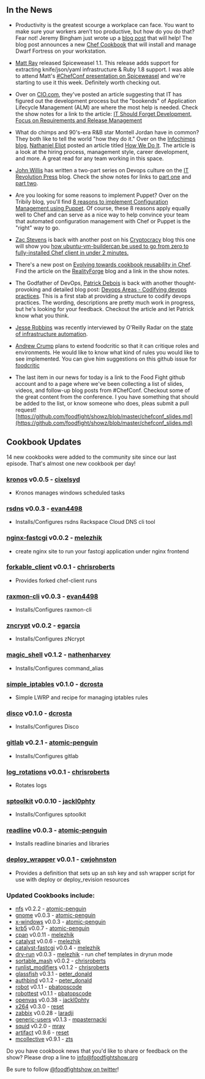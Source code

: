 ## In the News

* Productivity is the greatest scourge a workplace can face. You want to make sure your workers aren’t too productive, but how do you do that?  Fear not!  Jeremy Bingham just wrote up a [blog post](http://time.to.pullthepl.ug/blog/2012/5/21/a-chef-cookbook-for-dwarf-fortress/) that will help!  The blog post announces a new [Chef Cookbook](https://github.com/ctdk/dwarf_fortress) that will install and manage Dwarf Fortress on your workstation.

* [Matt Ray](http://twitter.com/mattray) released Spiceweasel 1.1.  This release adds support for extracting knife/json/yaml infrastructure & Ruby 1.8 support.  I was able to attend Matt's [#ChefConf presentation on Spiceweasel](http://www.slideshare.net/mattray/chefconf-2012-spiceweasel) and we're starting to use it this week.  Definitely worth checking out.

* Over on [CIO.com](http://www.cio.com/), they've posted an article suggesting that IT has figured out the development process but the "bookends" of Application Lifecycle Management (ALM) are where the most help is needed.  Check the show notes for a link to the article: [IT Should Forget Development, Focus on Requirements and Release Management](http://www.cio.com/article/706656/IT_Should_Forget_Development_Focus_on_Requirements_and_Release_Management)

* What do chimps and 90's-era R&B star Montell Jordan have in common?  They both like to tell the world "how they do it."  Over on the [Infochimps blog](http://blog.infochimps.com), [Nathaniel Eliot](http://twitter.com/temujin9) posted an article titled [How We Do It](http://blog.infochimps.com/2012/05/18/how-we-do-it/).  The article is a look at the hiring process, management style, career development, and more.  A great read for any team working in this space.

* [John Willis](http://twitter.com/botchagalupe) has written a two-part series on Devops culture on the [IT Revolution Press](http://itrevolution.com/) blog.  Check the show notes for links to [part one](http://itrevolution.com/devops-culture-part-1/) and [part two](http://itrevolution.com/devops-culture-part-2/).

* Are you looking for some reasons to implement Puppet?  Over on the Tribily  blog, you'll find [8 reasons to implement Configuration Management using Puppet](http://tribily.com/blog/2011/12/07/8-reasons-implement-configuration-management-using-puppet).  Of course, these 8 reasons apply equally well to Chef and can serve as a nice way to help convince your team that automated configuration management with Chef or Puppet is the "right" way to go.

* [Zac Stevens](http://twitter.com/zts) is back with another post on his [Cryptocracy](http://www.cryptocracy.com) blog this one will show you [how ubuntu-vm-buildercan be used to go from zero to fully-installed Chef client in under 2 minutes.](http://www.cryptocracy.com/blog/2012/05/12/bootstrapping-chef/) 

* There's a new post on [Evolving towards cookbook reusability in Chef](http://realityforge.org/code/2012/05/12/evolving-towards-cookbook-reusability-in-chef.html).  Find the article on the [RealityForge](http://realityforge.org/) blog and a link in the show notes.
  
* The Godfather of DevOps, [Patrick Debois](http://twitter.com/patrickdebois) is back with another thought-provoking and detailed blog post:  [Devops Areas - Codifying devops practices](http://jedi.be/blog/2012/05/12/codifying-devops-area-practices/).  This is a first stab at providing a structure to codify devops practices.  The wording, descriptions are pretty much work in progress, but he's looking for your feedback.  Checkout the article and let Patrick know what you think.

* [Jesse Robbins](http://twitter.com/jesserobbins) was recently interviewed by O'Reilly Radar  on the [state of infrastructure automation](http://radar.oreilly.com/2012/05/infrastructure-automation-jesse-robbins.html).

* [Andrew Crump](http://twitter.com/#!/acrmp) plans to extend foodcritic so that it can critique roles and environments. He would like to know what kind of rules you would like to see implemented. You can give him suggestions on this github issue for [foodcritic](https://github.com/acrmp/foodcritic/issues/19)

* The last item in our news for today is a link to the Food Fight github account and to a page where we've been collecting a list of slides, videos, and follow-up blog posts from #ChefConf.  Checkout some of the great content from the conference.  I you have something that should be added to the list, or know someone who does, pleas submit a pull request!   [https://github.com/foodfight/showz/blob/master/chefconf_slides.md](https://github.com/foodfight/showz/blob/master/chefconf_slides.md)


## Cookbook Updates

14 new cookbooks were added to the community site since our last episode.  That's almost one new cookbook per day!

### [kronos](http://community.opscode.com/cookbooks/kronos) v0.0.5 - [cixelsyd](http://community.opscode.com/users/cixelsyd)
  * Kronos manages windows scheduled tasks

### [rsdns](http://community.opscode.com/cookbooks/rsdns) v0.0.3 - [evan4498](http://community.opscode.com/users/evan4498)
  * Installs/Configures rsdns Rackspace Cloud DNS cli tool

### [nginx-fastcgi](http://community.opscode.com/cookbooks/nginx-fastcgi) v0.0.2 - [melezhik](http://community.opscode.com/users/melezhik)
  * create nginx site to run your fastcgi application under nginx frontend

### [forkable_client](http://community.opscode.com/cookbooks/forkable_client) v0.0.1 - [chrisroberts](http://community.opscode.com/users/chrisroberts)
  * Provides forked chef-client runs

### [raxmon-cli](http://community.opscode.com/cookbooks/raxmon-cli) v0.0.3 - [evan4498](http://community.opscode.com/users/evan4498)
  * Installs/Configures raxmon-cli

### [zncrypt](http://community.opscode.com/cookbooks/zncrypt) v0.0.2 - [egarcia](http://community.opscode.com/users/egarcia)
  * Installs/Configures zNcrypt

### [magic_shell](http://community.opscode.com/cookbooks/magic_shell) v0.1.2 - [nathenharvey](http://community.opscode.com/users/nathenharvey)
  * Installs/Configures command_alias

### [simple_iptables](http://community.opscode.com/cookbooks/simple_iptables) v0.1.0 - [dcrosta](http://community.opscode.com/users/dcrosta)
  * Simple LWRP and recipe for managing iptables rules

### [disco](http://community.opscode.com/cookbooks/disco) v0.1.0 - [dcrosta](http://community.opscode.com/users/dcrosta)
  * Installs/Configures Disco

### [gitlab](http://community.opscode.com/cookbooks/gitlab) v0.2.1 - [atomic-penguin](http://community.opscode.com/users/atomic-penguin)
  * Installs/Configures gitlab

### [log_rotations](http://community.opscode.com/cookbooks/log_rotations) v0.0.1 - [chrisroberts](http://community.opscode.com/users/chrisroberts)
  * Rotates logs

### [sptoolkit](http://community.opscode.com/cookbooks/sptoolkit) v0.0.10 - [jackl0phty](http://community.opscode.com/users/jackl0phty)
  * Installs/Configures sptoolkit

### [readline](http://community.opscode.com/cookbooks/readline) v0.0.3 - [atomic-penguin](http://community.opscode.com/users/atomic-penguin)
  * Installs readline binaries and libraries

### [deploy_wrapper](http://community.opscode.com/cookbooks/deploy_wrapper) v0.0.1 - [cwjohnston](http://community.opscode.com/users/cwjohnston)
  * Provides a definition that sets up an ssh key and ssh wrapper script for use with deploy or deploy_revision resources


### Updated Cookbooks include:

* [nfs](http://community.opscode.com/cookbooks/nfs) v0.2.2 - [atomic-penguin](http://community.opscode.com/users/atomic-penguin)
* [gnome](http://community.opscode.com/cookbooks/gnome) v0.0.3 - [atomic-penguin](http://community.opscode.com/users/atomic-penguin)
* [x-windows](http://community.opscode.com/cookbooks/x-windows) v0.0.3 - [atomic-penguin](http://community.opscode.com/users/atomic-penguin)
* [krb5](http://community.opscode.com/cookbooks/krb5) v0.0.7 - [atomic-penguin](http://community.opscode.com/users/atomic-penguin)
* [cpan](http://community.opscode.com/cookbooks/cpan) v0.0.11 - [melezhik](http://community.opscode.com/users/melezhik)
* [catalyst](http://community.opscode.com/cookbooks/catalyst) v0.0.6 - [melezhik](http://community.opscode.com/users/melezhik)
* [catalyst-fastcgi](http://community.opscode.com/cookbooks/catalyst-fastcgi) v0.0.4 - [melezhik](http://community.opscode.com/users/melezhik)
* [dry-run](http://community.opscode.com/cookbooks/dry-run) v0.0.3 - [melezhik](http://community.opscode.com/users/melezhik) - run chef templates in dryrun mode
* [sortable_mash](http://community.opscode.com/cookbooks/sortable_mash) v0.0.2 - [chrisroberts](http://community.opscode.com/users/chrisroberts)
* [runlist_modifiers](http://community.opscode.com/cookbooks/runlist_modifiers) v0.1.2 - [chrisroberts](http://community.opscode.com/users/chrisroberts)
* [glassfish](http://community.opscode.com/cookbooks/glassfish) v0.3.1 - [peter_donald](http://community.opscode.com/users/peter_donald)
* [authbind](http://community.opscode.com/cookbooks/authbind) v0.1.2 - [peter_donald](http://community.opscode.com/users/peter_donald)
* [robot](http://community.opscode.com/cookbooks/robot) v0.1.1 - [pbatopscode](http://community.opscode.com/users/pbatopscode)
* [robottest](http://community.opscode.com/cookbooks/robottest) v0.1.1 - [pbatopscode](http://community.opscode.com/users/pbatopscode)
* [openvas](http://community.opscode.com/cookbooks/openvas) v0.0.38 - [jackl0phty](http://community.opscode.com/users/jackl0phty)
* [x264](http://community.opscode.com/cookbooks/x264) v0.3.0 - [reset](http://community.opscode.com/users/reset)
* [zabbix](http://community.opscode.com/cookbooks/zabbix) v0.0.28 - [laradji](http://community.opscode.com/users/laradji)
* [generic-users](http://community.opscode.com/cookbooks/generic-users) v0.1.3 - [mpasternacki](http://community.opscode.com/users/mpasternacki)
* [squid](http://community.opscode.com/cookbooks/squid) v0.2.0 - [mray](http://community.opscode.com/users/mray)
* [artifact](http://community.opscode.com/cookbooks/artifact) v0.9.6 - [reset](http://community.opscode.com/users/reset)
* [mcollective](http://community.opscode.com/cookbooks/mcollective) v0.9.1 - [zts](http://community.opscode.com/users/zts)


Do you have cookbook news that you'd like to share or feedback on the show?  Please drop a line to info@foodfightshow.org

Be sure to follow [@foodfightshow on twitter](http://twitter.com/foodfightshow)!

